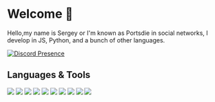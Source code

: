 # Welcome 👋
Hello,my name is Sergey or I'm known as Portsdie in social networks, I develop in JS, Python, and a bunch of other languages.

[![Discord Presence](https://lanyard.cnrad.dev/api/352062534469156864)](https://discord.com/users/967308327367364648)

## Languages & Tools
<img src="https://img.icons8.com/color/344/java-coffee-cup-logo--v1.png"/> <img src="https://img.icons8.com/color/2x/javascript.png"/> <img src="https://img.icons8.com/color/2x/python.png"/> <img src="https://img.icons8.com/ios/2x/flask.png"/> <img src="https://img.icons8.com/fluency/2x/node-js.png"/> <img src="https://img.icons8.com/dusk/2x/php-logo.png"/> <img src="https://img.icons8.com/color/2x/html-5.png"/> <img src="https://img.icons8.com/color/2x/css3.png"/> <img src="https://img.icons8.com/color/2x/discord-logo.png"/> <img src="https://img.icons8.com/color/2x/vk-circled--v2.png"/> 

